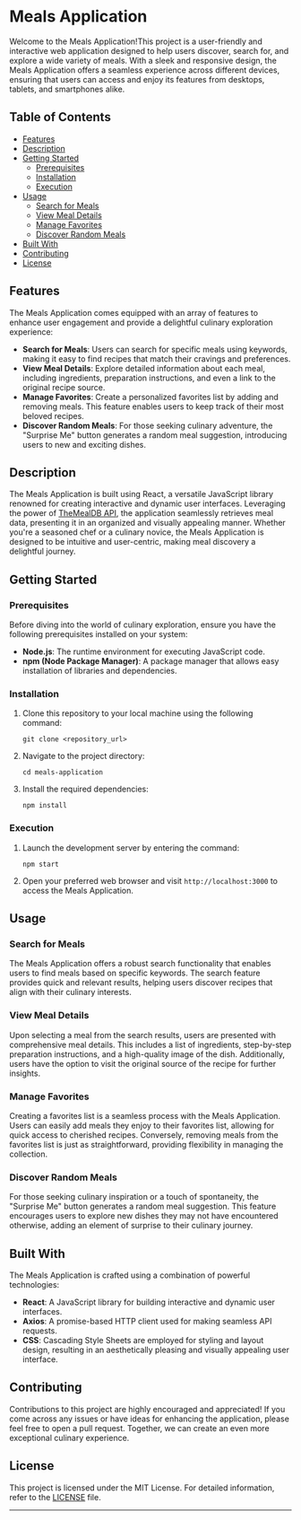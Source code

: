 # Meals Application

Welcome to the Meals Application!This project is a user-friendly and interactive web application designed to help users discover, search for, and explore a wide variety of meals. With a sleek and responsive design, the Meals Application offers a seamless experience across different devices, ensuring that users can access and enjoy its features from desktops, tablets, and smartphones alike.

## Table of Contents

- [Features](#features)
- [Description](#description)
- [Getting Started](#getting-started)
  - [Prerequisites](#prerequisites)
  - [Installation](#installation)
  - [Execution](#execution)
- [Usage](#usage)
  - [Search for Meals](#search-for-meals)
  - [View Meal Details](#view-meal-details)
  - [Manage Favorites](#manage-favorites)
  - [Discover Random Meals](#discover-random-meals)
- [Built With](#built-with)
- [Contributing](#contributing)
- [License](#license)

## Features

The Meals Application comes equipped with an array of features to enhance user engagement and provide a delightful culinary exploration experience:

- **Search for Meals**: Users can search for specific meals using keywords, making it easy to find recipes that match their cravings and preferences.
- **View Meal Details**: Explore detailed information about each meal, including ingredients, preparation instructions, and even a link to the original recipe source.
- **Manage Favorites**: Create a personalized favorites list by adding and removing meals. This feature enables users to keep track of their most beloved recipes.
- **Discover Random Meals**: For those seeking culinary adventure, the "Surprise Me" button generates a random meal suggestion, introducing users to new and exciting dishes.

## Description

The Meals Application is built using React, a versatile JavaScript library renowned for creating interactive and dynamic user interfaces. Leveraging the power of [TheMealDB API](https://www.themealdb.com/api.php), the application seamlessly retrieves meal data, presenting it in an organized and visually appealing manner. Whether you're a seasoned chef or a culinary novice, the Meals Application is designed to be intuitive and user-centric, making meal discovery a delightful journey.

## Getting Started

### Prerequisites

Before diving into the world of culinary exploration, ensure you have the following prerequisites installed on your system:

- **Node.js**: The runtime environment for executing JavaScript code.
- **npm (Node Package Manager)**: A package manager that allows easy installation of libraries and dependencies.

### Installation

1. Clone this repository to your local machine using the following command:

   ```
   git clone <repository_url>
   ```

2. Navigate to the project directory:

   ```
   cd meals-application
   ```

3. Install the required dependencies:

   ```
   npm install
   ```

### Execution

1. Launch the development server by entering the command:

   ```
   npm start
   ```

2. Open your preferred web browser and visit `http://localhost:3000` to access the Meals Application.

## Usage

### Search for Meals

The Meals Application offers a robust search functionality that enables users to find meals based on specific keywords. The search feature provides quick and relevant results, helping users discover recipes that align with their culinary interests.

### View Meal Details

Upon selecting a meal from the search results, users are presented with comprehensive meal details. This includes a list of ingredients, step-by-step preparation instructions, and a high-quality image of the dish. Additionally, users have the option to visit the original source of the recipe for further insights.

### Manage Favorites

Creating a favorites list is a seamless process with the Meals Application. Users can easily add meals they enjoy to their favorites list, allowing for quick access to cherished recipes. Conversely, removing meals from the favorites list is just as straightforward, providing flexibility in managing the collection.

### Discover Random Meals

For those seeking culinary inspiration or a touch of spontaneity, the "Surprise Me" button generates a random meal suggestion. This feature encourages users to explore new dishes they may not have encountered otherwise, adding an element of surprise to their culinary journey.

## Built With

The Meals Application is crafted using a combination of powerful technologies:

- **React**: A JavaScript library for building interactive and dynamic user interfaces.
- **Axios**: A promise-based HTTP client used for making seamless API requests.
- **CSS**: Cascading Style Sheets are employed for styling and layout design, resulting in an aesthetically pleasing and visually appealing user interface.

## Contributing

Contributions to this project are highly encouraged and appreciated! If you come across any issues or have ideas for enhancing the application, please feel free to open a pull request. Together, we can create an even more exceptional culinary experience.

## License

This project is licensed under the MIT License. For detailed information, refer to the [LICENSE](LICENSE) file.

---
